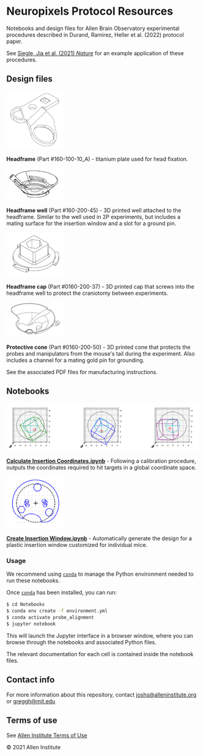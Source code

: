 # Neuropixels Protocol Resources

Notebooks and design files for Allen Brain Observatory experimental procedures described in Durand, Ramirez, Heller et al. (2022) protocol paper.

See [Siegle, Jia et al. (2021) *Nature*](https://www.nature.com/articles/s41586-020-03171-x) for an example application of these procedures.


## Design files

<img src="Design%20files/0160-100-10_A.png" width=150>

**Headframe** (Part #160-100-10_A) - titanium plate used for head fixation.

<img src="Design%20files/0160-200-45.png" width=150>

**Headframe well** (Part #160-200-45) - 3D printed well attached to the headframe. Similar to the well used in 2P experiments, but includes a mating surface for the insertion window and a slot for a ground pin.

<img src="Design%20files/0160-200-37.png" width=150>

**Headframe cap** (Part #0160-200-37) - 3D printed cap that screws into the headframe well to protect the craniotomy between experiments.

<img src="Design%20files/0160-200-50.png" width=150>

**Protective cone** (Part #0160-200-50) - 3D printed cone that protects the probes and manipulators from the mouse's tail during the experiment. Also includes a channel for a mating gold pin for grounding.

See the associated PDF files for manufacturing instructions.


## Notebooks

<img src="Notebooks/calculate_insertion_coordinates.png" width=550>

[**Calculate Insertion Coordinates.ipynb**](Notebooks/Calculate%20Insertion%20Coordinates.ipynb) - Following a calibration procedure, outputs the coordinates required to hit targets in a global coordinate space.

<img src="Notebooks/create_insertion_window.png" width=150>

[**Create Insertion Window.ipynb**](Notebooks/Create%20Insertion%20Window.ipynb) - Automatically generate the design for a plastic insertion window customized for individual mice.

### Usage

We recommend using [`conda`](https://docs.conda.io/projects/conda/en/latest/user-guide/install/index.html) to manage the Python environment needed to run these notebooks.

Once [`conda`](https://docs.conda.io/projects/conda/en/latest/user-guide/install/index.html) has been installed, you can run:

```bash
$ cd Notebooks
$ conda env create -f environment.yml
$ conda activate probe_alignment
$ jupyter notebook
```

This will launch the Jupyter interface in a browser window, where you can browse through the notebooks and associated Python files.

The relevant documentation for each cell is contained inside the notebook files.


## Contact info

For more information about this repository, contact [joshs@alleninstitute.org](mailto:joshs@alleninstitute.org) or [greggh@mit.edu](mailto:greggh@mit.edu)


## Terms of use

See [Allen Institute Terms of Use](https://alleninstitute.org/legal/terms-use/)

© 2021 Allen Institute


